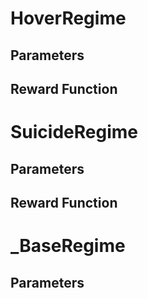 # HoverRegime

## Parameters

## Reward Function

# SuicideRegime

## Parameters

## Reward Function

# _BaseRegime

## Parameters
